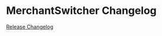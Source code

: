 # MerchantSwitcher Changelog

[Release Changelog](https://github.com/spryker/merchant-switcher/releases)
